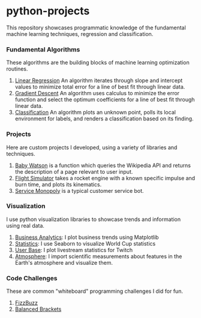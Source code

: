 # python-projects

This repository showcases programmatic knowledge of the fundamental machine learning techniques, regression and classification.

### Fundamental Algorithms
These algorithms are the building blocks of machine learning optimization routines.

1. [Linear Regression](https://github.com/nwoodr94/python-projects/blob/master/linear-regression-algorithm.ipynb)
An algorithm iterates through slope and intercept values to minimize total error for a line of best fit through linear data.
2. [Gradient Descent](https://github.com/nwoodr94/python-projects/blob/master/gradient-descent-algorithm.ipynb)
An algorithm uses calculus to minimize the error function and select the optimum coefficients for a line of best fit through linear data.
3. [Classification](https://github.com/nwoodr94/python-projects/blob/master/classification-algorithm.ipynb)
An algorithm plots an unknown point, polls its local environment for labels, and renders a classification based on its finding.

### Projects
Here are custom projects I developed, using a variety of libraries and techniques.

1. [Baby Watson](https://github.com/nwoodr94/python-projects/blob/master/projects/Wikipedia-Search.ipynb) is a function which queries the Wikipedia API and returns the description of a page relevant to user input.
2. [Flight Simulator](https://github.com/nwoodr94/python-projects/blob/master/projects/rocket-kinematics-simulator.ipynb) takes a rocket engine with a known specific impulse and burn time, and plots its kinematics.
3. [Service Monopoly](https://github.com/nwoodr94/python-projects/blob/master/projects/Terrible-Customer-Service-Bot.ipynb) is a typical customer service bot.

### Visualization
I use python visualization libraries to showcase trends and information using real data.

1. [Business Analytics](https://github.com/nwoodr94/python-projects/blob/master/visualization/matplotlib-visualization.ipynb): I plot business trends using Matplotlib
2. [Statistics](https://github.com/nwoodr94/python-projects/blob/master/visualization/world-cup-visualization.ipynb): I use Seaborn to visualize World Cup statistics
3. [User Base](https://github.com/nwoodr94/python-projects/blob/master/visualization/twitch-data-visualization.ipynb): I plot livestream statistics for Twitch
4. [Atmosphere](https://github.com/nwoodr94/python-projects/blob/master/visualization/atmospheric-data-visualization.ipynb): I import scientific measurements about features in the Earth's atmosphere and visualize them.

### Code Challenges
These are common "whiteboard" programming challenges I did for fun.

1. [FizzBuzz](https://github.com/nwoodr94/python-projects/blob/master/code-challenges/fizzbuzz.ipynb)
2. [Balanced Brackets](https://github.com/nwoodr94/python-projects/blob/master/code-challenges/balanced-brackets.ipynb)
